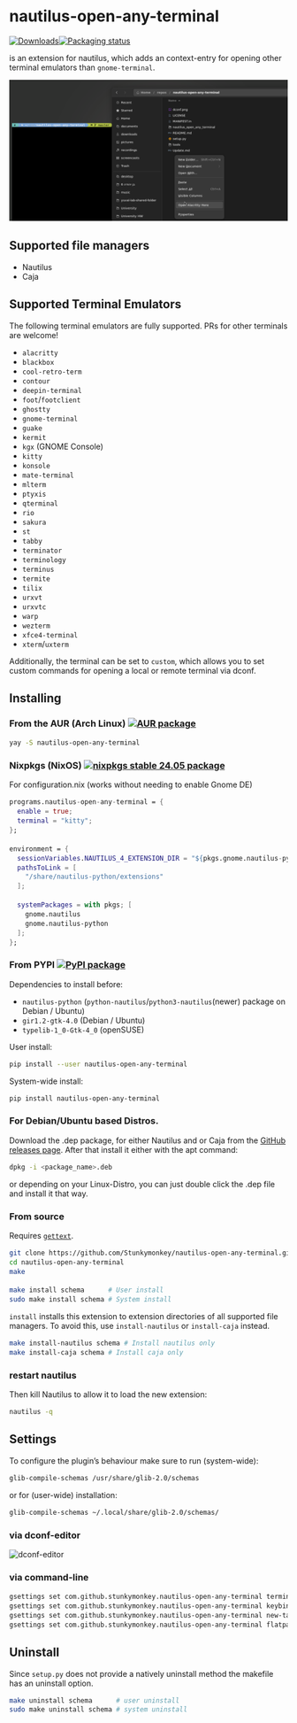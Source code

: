 # nautilus-open-any-terminal

[![Downloads](https://pepy.tech/badge/nautilus-open-any-terminal)](https://pepy.tech/project/nautilus-open-any-terminal)[![Packaging status](https://repology.org/badge/tiny-repos/nautilus-open-any-terminal.svg)](https://repology.org/project/nautilus-open-any-terminal/versions)

is an extension for nautilus, which adds an context-entry for opening other terminal emulators than `gnome-terminal`.

![screenshot](./screenshot.png)

## Supported file managers
- Nautilus
- Caja

## Supported Terminal Emulators

The following terminal emulators are fully supported. PRs for other terminals
are welcome!

- `alacritty`
- `blackbox`
- `cool-retro-term`
- `contour`
- `deepin-terminal`
- `foot`/`footclient`
- `ghostty`
- `gnome-terminal`
- `guake`
- `kermit`
- `kgx` (GNOME Console)
- `kitty`
- `konsole`
- `mate-terminal`
- `mlterm`
- `ptyxis`
- `qterminal`
- `rio`
- `sakura`
- `st`
- `tabby`
- `terminator`
- `terminology`
- `terminus`
- `termite`
- `tilix`
- `urxvt`
- `urxvtc`
- `warp`
- `wezterm`
- `xfce4-terminal`
- `xterm`/`uxterm`

Additionally, the terminal can be set to `custom`, which allows you to set
custom commands for opening a local or remote terminal via dconf.

## Installing

### From the AUR (Arch Linux) [![AUR  package](https://repology.org/badge/version-for-repo/aur/nautilus-open-any-terminal.svg)](https://repology.org/project/nautilus-open-any-terminal/versions)

```bash
yay -S nautilus-open-any-terminal
```

### Nixpkgs (NixOS) [![nixpkgs stable 24.05 package](https://repology.org/badge/version-for-repo/nix_stable_24_05/nautilus-open-any-terminal.svg)](https://repology.org/project/nautilus-open-any-terminal/versions)
For configuration.nix (works without needing to enable Gnome DE)
```nix
programs.nautilus-open-any-terminal = {
  enable = true;
  terminal = "kitty";
};

environment = {
  sessionVariables.NAUTILUS_4_EXTENSION_DIR = "${pkgs.gnome.nautilus-python}/lib/nautilus/extensions-4";
  pathsToLink = [
    "/share/nautilus-python/extensions"
  ];

  systemPackages = with pkgs; [
    gnome.nautilus
    gnome.nautilus-python
  ];
};
```

### From PYPI [![PyPI package](https://repology.org/badge/version-for-repo/pypi/nautilus-open-any-terminal.svg)](https://repology.org/project/nautilus-open-any-terminal/versions)

Dependencies to install before:
- `nautilus-python` (`python-nautilus`/`python3-nautilus`(newer) package on Debian / Ubuntu)
- `gir1.2-gtk-4.0` (Debian / Ubuntu)
- `typelib-1_0-Gtk-4_0` (openSUSE)

User install:

```bash
pip install --user nautilus-open-any-terminal
```

System-wide install:

```bash
pip install nautilus-open-any-terminal
```
### For Debian/Ubuntu based Distros.

Download the .dep package, for either Nautilus and or Caja from the [GitHub releases page](https://github.com/Stunkymonkey/nautilus-open-any-terminal/releases/latest).
After that install it either with the apt command:

```bash
dpkg -i <package_name>.deb
```
or depending on your Linux-Distro, you can just double click the .dep file and install it that way.
### From source
Requires [`gettext`](https://www.gnu.org/software/gettext/).

```sh
git clone https://github.com/Stunkymonkey/nautilus-open-any-terminal.git
cd nautilus-open-any-terminal
make

make install schema      # User install
sudo make install schema # System install
```
`install` installs this extension to extension directories of all supported file
managers. To avoid this, use `install-nautilus` or `install-caja` instead.

```sh
make install-nautilus schema # Install nautilus only
make install-caja schema # Install caja only
```

### restart nautilus

Then kill Nautilus to allow it to load the new extension:

```bash
nautilus -q
```

## Settings

To configure the plugin’s behaviour make sure to run (system-wide):

```bash
glib-compile-schemas /usr/share/glib-2.0/schemas
```

or for (user-wide) installation:

```bash
glib-compile-schemas ~/.local/share/glib-2.0/schemas/
```

### via dconf-editor

![dconf-editor](dconf.png)

### via command-line

```bash
gsettings set com.github.stunkymonkey.nautilus-open-any-terminal terminal alacritty
gsettings set com.github.stunkymonkey.nautilus-open-any-terminal keybindings '<Ctrl><Alt>t'
gsettings set com.github.stunkymonkey.nautilus-open-any-terminal new-tab true
gsettings set com.github.stunkymonkey.nautilus-open-any-terminal flatpak system
```

## Uninstall
Since `setup.py` does not provide a natively uninstall method the makefile has an uninstall option.

```sh
make uninstall schema      # user uninstall
sudo make uninstall schema # system uninstall
```
